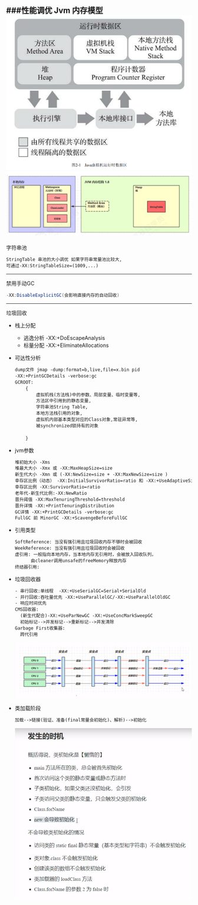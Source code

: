 ###性能调优
Jvm 内存模型
![img_2.png](img_2.png)
![img_1.png](img_1.png)
---
字符串池
```html
StringTable 串池的大小调优 如果字符串常量池比较大,
可通过-XX:StringTableSize=(1009,...)
```
- - - 
禁用手动GC
```java
-XX:DisableExplicitGC(会影响直接内存的自动回收)
``` 
---
垃圾回收  
 - 栈上分配
   - 逃逸分析 -XX:+DoEscapeAnalysis
   - 标量分配 -XX:+EliminateAllocations
 - 可达性分析
    ```html
    dump文件 jmap -dump:format=b,live,file=x.bin pid
    -XX:+PrintGCDetails -verbose:gc
    GCROOT:
        {
            虚拟机栈(方法栈)中的参数、局部变量、临时变量等,
            方法区中引用到的静态变量,
            字符串池String Table,
            本地方法栈引用的对象,
            虚拟机内部基本类型对应的Class对象,常驻异常等,
            被synchronized锁持有的对象
            
        }
    ```
 - jvm参数
   ```html
   堆初始大小 -Xms
   堆最大大小 -Xmx 或 -XX:MaxHeapSize=size
   新生代大小 -Xmn 或 (-XX:NewSize=size + -XX:MaxNewSize=size )
   幸存区比例（动态） -XX:InitialSurvivorRatio=ratio 和 -XX:+UseAdaptiveSizePolicy
   幸存区比例 -XX:SurvivorRatio=ratio
   老年代-新生代比例:-XX:NewRatio
   晋升阈值 -XX:MaxTenuringThreshold=threshold
   晋升详情 -XX:+PrintTenuringDistribution
   GC详情 -XX:+PrintGCDetails -verbose:gc
   FullGC 前 MinorGC -XX:+ScavengeBeforeFullGC
   ```
   
 - 引用类型
   ```html
   SoftReference: 当没有强引用且垃圾回收内存不够时会被回收
   WeekReference: 当没有强引用且垃圾回收时会被回收
   虚引用: 一般指向本地内存，当本地内存无引用时，会被放入回收队列，
         由cleaner调用unsafe的freeMemory释放内存
   终结器引用:
   ```
 - 垃圾回收器
   ```html
   - 串行回收:单线程  -XX:+UseSerialGC=Serial+SerialOld
   - 并行回收:吞吐量优先 -XX:+UseParallelGC/-XX:+UseParallelOldGC
   - 响应时间优先
   CMS回收器:
     (新生代配合)-XX:+UseParNewGC -XX:+UseConcMarkSweepGC
     初始标记-->并发标记-->重新标记-->并发清除
   Garbage First收集器:
     跨代引用
   ``` 
   ![img.png](img.png)
   
 - 类加载阶段
   
   ```html
   加载-->链接(验证、准备(final常量会初始化)、解析)-->初始化
   ```
   ![img_3.png](img_3.png)
 